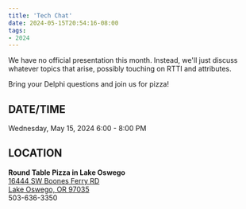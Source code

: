 ```yaml
---
title: 'Tech Chat'
date: 2024-05-15T20:54:16-08:00
tags: 
- 2024
---
```


We have no official presentation this month. Instead, we'll just discuss whatever topics that arise, possibly touching on RTTI and attributes.

<!--more-->

Bring your Delphi questions and join us for pizza!


## DATE/TIME ##

Wednesday, May 15, 2024
6:00 - 8:00 PM

## LOCATION ##

**Round Table Pizza in Lake Oswego**  
[16444 SW Boones Ferry RD    
Lake Oswego, OR 97035](https://web.archive.org/web/20230207010600/https://www.google.com/maps/place/16444+Boones+Ferry+Rd,+Lake+Oswego,+OR+97035/@45.4071266,-122.7269712,17z/data=!3m1!4b1!4m5!3m4!1s0x549573187f99ebb1:0x5f89af436e58a610!8m2!3d45.4071266!4d-122.7247825)    
503-636-3350
